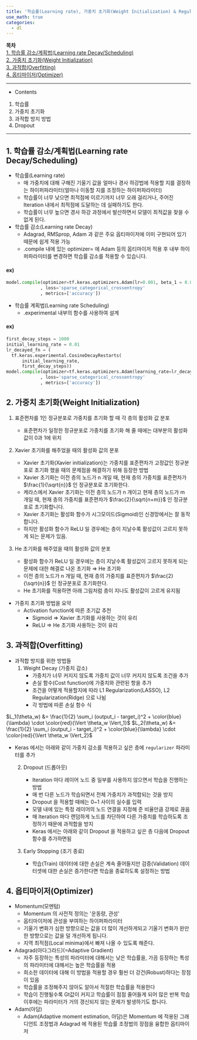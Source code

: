 ```yaml
---
title: '학습률(Learning rate), 가중치 초기화(Weight Initialization) & Regularization'
use_math: true
categories:
  - dl
---
```


**목차**  
[1. 학습률 감소/계획법(Learning rate Decay/Scheduling)](#1-학습률-감소계획법learning-rate-decayscheduling)  
[2. 가중치 초기화(Weight Initialization)](#2-가중치-초기화weight-initialization)  
[3. 과적합(Overfitting)](#3-과적합overfitting)  
[4. 옵티마이저(Optimizer)](#4-옵티마이저optimizer)  


---
* Contents
1. 학습률
2. 가중치 초기화
3. 과적합 방지 방법
4. Dropout


---

## 1. 학습률 감소/계획법(Learning rate Decay/Scheduling)
* 학습률(Learning rate)
  *  매 가중치에 대해 구해진 기울기 값을 얼마나 경사 하강법에 적용할 지를 결정하는 하이퍼파라미터(얼마나 이동할 지를 조정하는 하이퍼파라미터)
  * 학습률이 너무 낮으면 최적점에 이르기까지 너무 오래 걸리거나, 주어진 Iteration 내에서 최적점에 도달하는 데 실패하기도 한다.
  * 학습률이 너무 높으면 경사 하강 과정에서 발산하면서 모델이 최적값을 찾을 수 없게 된다.
* 학습률 감소(Learning rate Decay)
  * Adagrad, RMSprop, Adam 과 같은 주요 옵티마이저에 이미 구현되어 있기 때문에 쉽게 적용 가능
  * .compile 내에 있는 optimizer= 에 Adam 등의 옵티마이저 적용 후 내부 하이퍼파라미터를 변경하면 학습률 감소를 적용할 수 있습니다.  

#### ex)
```python
model.compile(optimizer=tf.keras.optimizers.Adam(lr=0.001, beta_1 = 0.89)
             , loss='sparse_categorical_crossentropy'
             , metrics=['accuracy'])
```
* 학습률 계획법(Learning rate Scheduling)
  * .experimental 내부의 함수를 사용하여 설계

#### ex)
```python
first_decay_steps = 1000
initial_learning_rate = 0.01
lr_decayed_fn = (
  tf.keras.experimental.CosineDecayRestarts(
      initial_learning_rate,
      first_decay_steps))
model.compile(optimizer=tf.keras.optimizers.Adam(learning_rate=lr_decayed_fn)
             , loss='sparse_categorical_crossentropy'
             , metrics=['accuracy'])
```

## 2. 가중치 초기화(Weight Initialization)
1. 표준편차를 1인 정규분포로 가중치를 초기화 할 때 각 층의 활성화 값 분포
   * 표준편차가 일정한 정규분포로 가중치를 초기화 해 줄 때에는 대부분의 활성화 값이 0과 1에 위치

2. Xavier 초기화를 해주었을 때의 활성화 값의 분포
   * Xavier 초기화(Xavier initialization)는 가중치를 표준편차가 고정값인 정규분포로 초기화 했을 때의 문제점을 해결하기 위해 등장한 방법
   * Xavier 초기화는 이전 층의 노드가 n 개일 때, 현재 층의 가중치를 표준편차가 $\frac{1}{\sqrt{n}}$ 인 정규분포로 초기화한다.
   * 케라스에서 Xavier 초기화는 이전 층의 노드가 n 개이고 현재 층의 노드가 m 개일 때, 현재 층의 가중치를 표준편차가 $\frac{2}{\sqrt{n+m}}$ 인 정규분포로 초기화합니다.
   * Xavier 초기화는 활성화 함수가 시그모이드(Sigmoid)인 신경망에서는 잘 동작합니다.
   * 하지만 활성화 함수가 ReLU 일 경우에는 층이 지날수록 활성값이 고르지 못하게 되는 문제가 있음.

3. He 초기화를 해주었을 때의 활성화 값의 분포
   * 활성화 함수가 ReLU 일 경우에는 층이 지날수록 활성값이 고르지 못하게 되는 문제에 대한 해결로 나온 초기화 &rArr; He 초기화
   * 이전 층의 노드가 n 개일 때, 현재 층의 가중치를 표준편차가 $\frac{2}{\sqrt{n}}$ 인 정규분포로 초기화한다.
   * He 초기화를 적용하면 아래 그림처럼 층이 지나도 활성값이 고르게 유지됨

* 가중치 초기화 방법을 요약
  * Activation function에 따른 초기값 추천
    * Sigmoid ⇒ Xavier 초기화를 사용하는 것이 유리
    * ReLU ⇒ He 초기화 사용하는 것이 유리

## 3. 과적합(Overfitting)
* 과적합 방지를 위한 방법들
  1. Weight Decay (가중치 감소) 
     * 가중치가 너무 커지지 않도록 가중치 값이 너무 커지지 않도록 조건을 추가
     * 손실 함수(Cost function)에 가중치와 관련된 항을 추가
     * 조건을 어떻게 적용할지에 따라 L1 Regularization(LASSO), L2 Regularization(Ridge) 으로 나뉨
     * 각 방법에 따른 손실 함수 식

$L_1(\theta_w) &= \frac{1}{2} \sum_i (output_i - target_i)^2 + \color{blue}{\lambda} \cdot \color{red}{\Vert \theta_w \Vert_1}$
$L_2(\theta_w) &= \frac{1}{2} \sum_i (output_i - target_i)^2 + \color{blue}{\lambda} \cdot \color{red}{\Vert \theta_w \Vert_2}$


* Keras 에서는 아래와 같이 가중치 감소를 적용하고 싶은 층에 `regularizer` 파라미터를 추가

  2. Dropout (드롭아웃)
     * Iteration 마다 레이어 노드 중 일부를 사용하지 않으면서 학습을 진행하는 방법
     * 매 번 다른 노드가 학습되면서 전체 가중치가 과적합되는 것을 방지
     * Dropout 을 적용할 때에는 0~1 사이의 실수를 입력
     * 모델 내에 있는 특정 레이어의 노드 연결을 지정해 준 비율만큼 강제로 끊음
     * 매 Iteration 마다 랜덤하게 노드를 차단하여 다른 가중치를 학습하도록 조정하기 때문에 과적합을 방지
     * Keras 에서는 아래와 같이 Dropout 을 적용하고 싶은 층 다음에 Dropout 함수를 추가하면됨

  3. Early Stopping (조기 종료)
     * 학습(Train) 데이터에 대한 손실은 계속 줄어들지만 검증(Validation) 데이터셋에 대한 손실은 증가한다면 학습을 종료하도록 설정하는 방법


## 4. 옵티마이저(Optimizer)
* Momentum(모멘텀)
  * Momentum 의 사전적 정의는 '운동량, 관성'
  * 옵티마이저에 관성을 부여하는 하이퍼파라미터
  * 기울기 변화가 심한 방향으로는 값을 더 많이 개선하게되고 기울기 변화가 완만한 방향으로는 값을 덜 개선하게 됩니다.
  * 지역 최적점(Local minima)에서 빠져 나올 수 있도록 해준다.
* Adagrad(아다그라드)(=Adaptive Gradient)
  * 자주 등장하는 특성의 파라미터에 대해서는 낮은 학습률을, 가끔 등장하는 특성의 파라미터에 대해서는 높은 학습률을 적용
  * 희소한 데이터에 대해 이 방법을 적용할 경우 훨씬 더 강건(Robust)하다는 장점이 있음
  * 학습률을 조정해주지 않아도 알아서 적절한 학습률을 적용한다
  * 학습이 진행될수록 Gt값이 커지고 학습률이 점점 줄어들게 되어 많은 반복 학습 이후에는 파라미터가 거의 갱신되지 않는 문제가 발생하기도 합니다.
* Adam(아담)
  * Adam(Adaptive moment estimation, 아담)은 Momentum 에 적용된 그래디언트 조정법과 Adagrad 에 적용된 학습률 조정법의 장점을 융합한 옵티마이저
